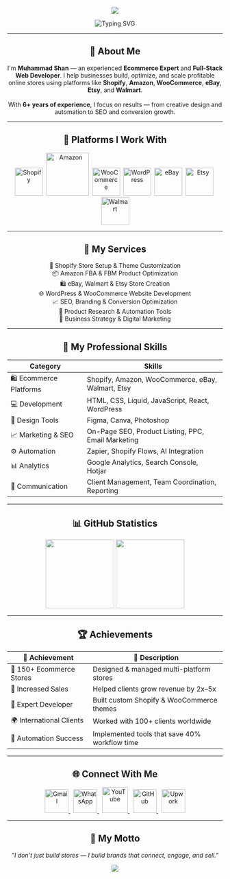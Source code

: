 <!-- 🌿 Muhammad Shan | Professional Ecommerce Expert -->

<!-- 🌟 Animated Name Header (Bigger & Bolder) -->
<p align="center">
  <img src="https://capsule-render.vercel.app/api?type=waving&color=00C853&height=180&section=header&text=Muhammad%20Shan&fontColor=ffffff&fontSize=70&fontAlignY=35&animation=fadeIn&font=Montserrat%20ExtraBold"/>
</p>

<!-- ✨ Professional Typing Header (Enlarged & Bold) -->
<p align="center">
  <img src="https://readme-typing-svg.demolab.com?font=Montserrat+ExtraBold&weight=800&size=60&pause=1000&color=00C853&center=true&vCenter=true&width=1100&lines=Hi,+I'm+Muhammad+Shan!;Ecommerce+Expert+%7C+Web+Developer;Shopify+%7C+Amazon+%7C+WooCommerce;Helping+Brands+Grow+Online" alt="Typing SVG" />
</p>

---

<h2 align="center">🌿 About Me</h2>

<p align="center">
  I'm <b>Muhammad Shan</b> — an experienced <b>Ecommerce Expert</b> and <b>Full-Stack Web Developer</b>.  
  I help businesses build, optimize, and scale profitable online stores using platforms like  
  <b>Shopify</b>, <b>Amazon</b>, <b>WooCommerce</b>, <b>eBay</b>, <b>Etsy</b>, and <b>Walmart</b>.  
  <br><br>
  With <b>6+ years of experience</b>, I focus on results — from creative design and automation to SEO and conversion growth.
</p>

---

<h2 align="center">🛒 Platforms I Work With</h2>

<p align="center">
  <img src="https://cdn.simpleicons.org/shopify/00C853" width="65" title="Shopify" />&nbsp;
  <img src="https://upload.wikimedia.org/wikipedia/commons/a/a9/Amazon_logo.svg" width="100" title="Amazon" />&nbsp;
  <img src="https://cdn.simpleicons.org/woocommerce/96588A" width="65" title="WooCommerce" />&nbsp;
  <img src="https://cdn.simpleicons.org/wordpress/21759B" width="65" title="WordPress" />&nbsp;
  <img src="https://cdn.simpleicons.org/ebay/E53238" width="65" title="eBay" />&nbsp;
  <img src="https://cdn.simpleicons.org/etsy/F16521" width="65" title="Etsy" />&nbsp;
  <img src="https://cdn.simpleicons.org/walmart/0071CE" width="65" title="Walmart" />
</p>

---

<h2 align="center">💼 My Services</h2>

<p align="center">
  🚀 Shopify Store Setup & Theme Customization <br/>
  📦 Amazon FBA & FBM Product Optimization <br/>
  🛍️ eBay, Walmart & Etsy Store Creation <br/>
  🌐 WordPress & WooCommerce Website Development <br/>
  📈 SEO, Branding & Conversion Optimization <br/>
  🤖 Product Research & Automation Tools <br/>
  💬 Business Strategy & Digital Marketing
</p>

---

<h2 align="center">🧠 My Professional Skills</h2>

| Category | Skills |
|-----------|--------|
| 🛍️ Ecommerce Platforms | Shopify, Amazon, WooCommerce, eBay, Walmart, Etsy |
| 💻 Development | HTML, CSS, Liquid, JavaScript, React, WordPress |
| 🎨 Design Tools | Figma, Canva, Photoshop |
| 📈 Marketing & SEO | On-Page SEO, Product Listing, PPC, Email Marketing |
| ⚙️ Automation | Zapier, Shopify Flows, AI Integration |
| 📊 Analytics | Google Analytics, Search Console, Hotjar |
| 🤝 Communication | Client Management, Team Coordination, Reporting |

---

<h2 align="center">📊 GitHub Statistics</h2>

<p align="center">
  <img src="https://github-readme-stats.vercel.app/api?username=muhammad-shan-1&show_icons=true&theme=chartreuse-dark&hide_border=true&title_color=00C853&icon_color=00C853" height="160" />
  <img src="https://github-readme-streak-stats.herokuapp.com?user=muhammad-shan-1&theme=chartreuse-dark&hide_border=true&ring=00C853&fire=00C853&currStreakLabel=00C853" height="160" />
</p>

---

<h2 align="center">🏆 Achievements</h2>

| 🥇 Achievement | 💬 Description |
|----------------|----------------|
| 💼 150+ Ecommerce Stores | Designed & managed multi-platform stores |
| 🚀 Increased Sales | Helped clients grow revenue by 2x–5x |
| 🧠 Expert Developer | Built custom Shopify & WooCommerce themes |
| 🌍 International Clients | Worked with 100+ clients worldwide |
| 🔧 Automation Success | Implemented tools that save 40% workflow time |

---

<h2 align="center">🌐 Connect With Me</h2>

<p align="center">
  <a href="mailto:alikhanboynew@gmail.com">
    <img src="https://cdn.simpleicons.org/gmail/D14836" width="55" title="Gmail" />
  </a>&nbsp;
  <a href="https://wa.me/message/I6PI77ERCUGGO1">
    <img src="https://cdn.simpleicons.org/whatsapp/25D366" width="55" title="WhatsApp" />
  </a>&nbsp;
  <a href="https://youtube.com/@ecommwith?si=DTyKNvusSI090vvv">
    <img src="https://cdn.simpleicons.org/youtube/FF0000" width="60" title="YouTube" />
  </a>&nbsp;
  <a href="https://github.com/muhammad-shan-1">
    <img src="https://cdn.simpleicons.org/github/181717" width="55" title="GitHub" />
  </a>&nbsp;
  <a href="https://www.upwork.com/freelancers/~01f7ed0e1437c91cf7">
    <img src="https://cdn.simpleicons.org/upwork/6fda44" width="55" title="Upwork" />
  </a>
</p>

---

<h2 align="center">💬 My Motto</h2>

<p align="center">
  <i>"I don’t just build stores — I build brands that connect, engage, and sell."</i>
</p>

<p align="center">
  <img src="https://capsule-render.vercel.app/api?type=waving&color=00C853&height=90&section=footer"/>
</p>
